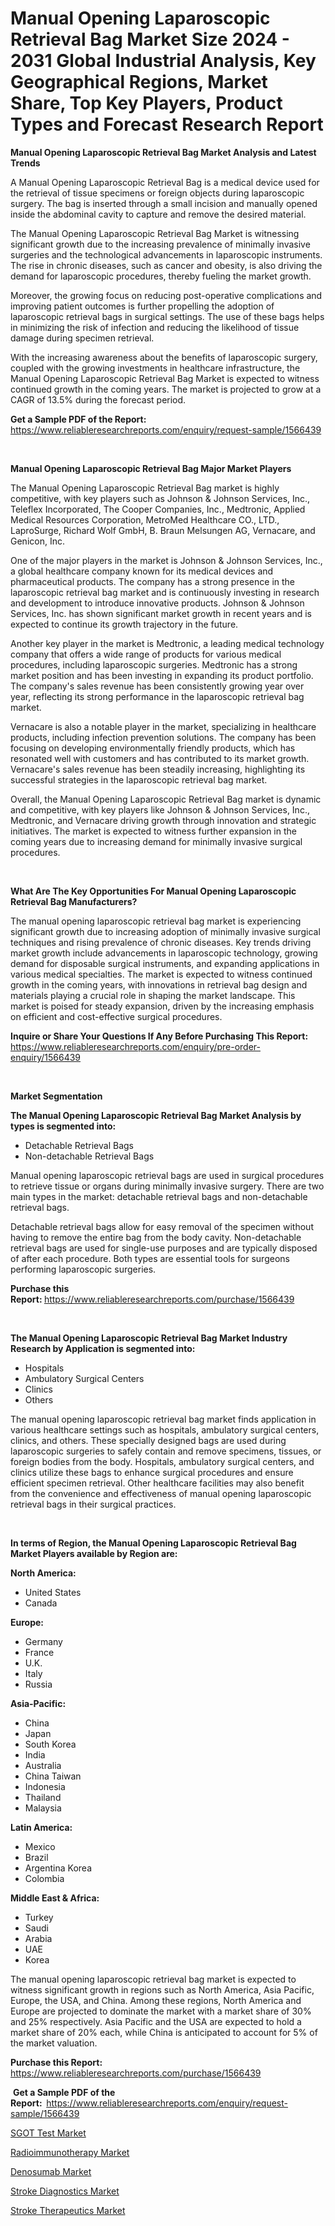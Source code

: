 <p><h1>Manual Opening Laparoscopic Retrieval Bag Market Size 2024 - 2031 Global Industrial Analysis, Key Geographical Regions, Market Share, Top Key Players, Product Types and Forecast Research Report</h1></p><p><strong>Manual Opening Laparoscopic Retrieval Bag Market Analysis and Latest Trends</strong></p>
<p><p>A Manual Opening Laparoscopic Retrieval Bag is a medical device used for the retrieval of tissue specimens or foreign objects during laparoscopic surgery. The bag is inserted through a small incision and manually opened inside the abdominal cavity to capture and remove the desired material.</p><p>The Manual Opening Laparoscopic Retrieval Bag Market is witnessing significant growth due to the increasing prevalence of minimally invasive surgeries and the technological advancements in laparoscopic instruments. The rise in chronic diseases, such as cancer and obesity, is also driving the demand for laparoscopic procedures, thereby fueling the market growth.</p><p>Moreover, the growing focus on reducing post-operative complications and improving patient outcomes is further propelling the adoption of laparoscopic retrieval bags in surgical settings. The use of these bags helps in minimizing the risk of infection and reducing the likelihood of tissue damage during specimen retrieval.</p><p>With the increasing awareness about the benefits of laparoscopic surgery, coupled with the growing investments in healthcare infrastructure, the Manual Opening Laparoscopic Retrieval Bag Market is expected to witness continued growth in the coming years. The market is projected to grow at a CAGR of 13.5% during the forecast period.</p></p>
<p><strong>Get a Sample PDF of the Report:&nbsp;</strong> <a href="https://www.reliableresearchreports.com/enquiry/request-sample/1566439">https://www.reliableresearchreports.com/enquiry/request-sample/1566439</a></p>
<p>&nbsp;</p>
<p><strong>Manual Opening Laparoscopic Retrieval Bag Major Market Players</strong></p>
<p><p>The Manual Opening Laparoscopic Retrieval Bag market is highly competitive, with key players such as Johnson & Johnson Services, Inc., Teleflex Incorporated, The Cooper Companies, Inc., Medtronic, Applied Medical Resources Corporation, MetroMed Healthcare CO., LTD., LaproSurge, Richard Wolf GmbH, B. Braun Melsungen AG, Vernacare, and Genicon, Inc. </p><p>One of the major players in the market is Johnson & Johnson Services, Inc., a global healthcare company known for its medical devices and pharmaceutical products. The company has a strong presence in the laparoscopic retrieval bag market and is continuously investing in research and development to introduce innovative products. Johnson & Johnson Services, Inc. has shown significant market growth in recent years and is expected to continue its growth trajectory in the future. </p><p>Another key player in the market is Medtronic, a leading medical technology company that offers a wide range of products for various medical procedures, including laparoscopic surgeries. Medtronic has a strong market position and has been investing in expanding its product portfolio. The company's sales revenue has been consistently growing year over year, reflecting its strong performance in the laparoscopic retrieval bag market.</p><p>Vernacare is also a notable player in the market, specializing in healthcare products, including infection prevention solutions. The company has been focusing on developing environmentally friendly products, which has resonated well with customers and has contributed to its market growth. Vernacare's sales revenue has been steadily increasing, highlighting its successful strategies in the laparoscopic retrieval bag market.</p><p>Overall, the Manual Opening Laparoscopic Retrieval Bag market is dynamic and competitive, with key players like Johnson & Johnson Services, Inc., Medtronic, and Vernacare driving growth through innovation and strategic initiatives. The market is expected to witness further expansion in the coming years due to increasing demand for minimally invasive surgical procedures.</p></p>
<p>&nbsp;</p>
<p><strong>What Are The Key Opportunities For Manual Opening Laparoscopic Retrieval Bag Manufacturers?</strong></p>
<p><p>The manual opening laparoscopic retrieval bag market is experiencing significant growth due to increasing adoption of minimally invasive surgical techniques and rising prevalence of chronic diseases. Key trends driving market growth include advancements in laparoscopic technology, growing demand for disposable surgical instruments, and expanding applications in various medical specialties. The market is expected to witness continued growth in the coming years, with innovations in retrieval bag design and materials playing a crucial role in shaping the market landscape. This market is poised for steady expansion, driven by the increasing emphasis on efficient and cost-effective surgical procedures.</p></p>
<p><strong>Inquire or Share Your Questions If Any Before Purchasing This Report:</strong> <a href="https://www.reliableresearchreports.com/enquiry/pre-order-enquiry/1566439">https://www.reliableresearchreports.com/enquiry/pre-order-enquiry/1566439</a></p>
<p>&nbsp;</p>
<p><strong>Market Segmentation</strong></p>
<p><strong>The Manual Opening Laparoscopic Retrieval Bag Market Analysis by types is segmented into:</strong></p>
<p><ul><li>Detachable Retrieval Bags</li><li>Non-detachable Retrieval Bags</li></ul></p>
<p><p>Manual opening laparoscopic retrieval bags are used in surgical procedures to retrieve tissue or organs during minimally invasive surgery. There are two main types in the market: detachable retrieval bags and non-detachable retrieval bags. </p><p>Detachable retrieval bags allow for easy removal of the specimen without having to remove the entire bag from the body cavity. Non-detachable retrieval bags are used for single-use purposes and are typically disposed of after each procedure. Both types are essential tools for surgeons performing laparoscopic surgeries.</p></p>
<p><strong>Purchase this Report:&nbsp;</strong><a href="https://www.reliableresearchreports.com/purchase/1566439">https://www.reliableresearchreports.com/purchase/1566439</a></p>
<p>&nbsp;</p>
<p><strong>The Manual Opening Laparoscopic Retrieval Bag Market Industry Research by Application is segmented into:</strong></p>
<p><ul><li>Hospitals</li><li>Ambulatory Surgical Centers</li><li>Clinics</li><li>Others</li></ul></p>
<p><p>The manual opening laparoscopic retrieval bag market finds application in various healthcare settings such as hospitals, ambulatory surgical centers, clinics, and others. These specially designed bags are used during laparoscopic surgeries to safely contain and remove specimens, tissues, or foreign bodies from the body. Hospitals, ambulatory surgical centers, and clinics utilize these bags to enhance surgical procedures and ensure efficient specimen retrieval. Other healthcare facilities may also benefit from the convenience and effectiveness of manual opening laparoscopic retrieval bags in their surgical practices.</p></p>
<p>&nbsp;</p>
<p><strong>In terms of Region, the Manual Opening Laparoscopic Retrieval Bag Market Players available by Region are:</strong></p>
<p>
    <p> <strong> North America: </strong>
        <ul>
            <li>United States</li>
            <li>Canada</li>
        </ul>
        </p> 
    <p> <strong> Europe: </strong>
        <ul>
            <li>Germany</li>
            <li>France</li>
            <li>U.K.</li>
            <li>Italy</li>
            <li>Russia</li>
        </ul>
        </p> 
    <p> <strong> Asia-Pacific: </strong>
        <ul>
            <li>China</li>
            <li>Japan</li>
            <li>South Korea</li>
            <li>India</li>
            <li>Australia</li>
            <li>China Taiwan</li>
            <li>Indonesia</li>
            <li>Thailand</li>
            <li>Malaysia</li>
        </ul>
        </p> 
    <p> <strong> Latin America: </strong>
        <ul>
            <li>Mexico</li>
            <li>Brazil</li>
            <li>Argentina Korea</li>
            <li>Colombia</li>
        </ul>
        </p> 
    <p> <strong> Middle East & Africa: </strong>
        <ul>
            <li>Turkey</li>
            <li>Saudi</li>
            <li>Arabia</li>
            <li>UAE</li>
            <li>Korea</li>
        </ul>
    </p>
    </p>
<p><p>The manual opening laparoscopic retrieval bag market is expected to witness significant growth in regions such as North America, Asia Pacific, Europe, the USA, and China. Among these regions, North America and Europe are projected to dominate the market with a market share of 30% and 25% respectively. Asia Pacific and the USA are expected to hold a market share of 20% each, while China is anticipated to account for 5% of the market valuation.</p></p>
<p><strong>Purchase this Report: </strong><a href="https://www.reliableresearchreports.com/purchase/1566439">https://www.reliableresearchreports.com/purchase/1566439</a></p>
<p>&nbsp;<strong>Get a Sample PDF of the Report:&nbsp;&nbsp;</strong><a href="https://www.reliableresearchreports.com/enquiry/request-sample/1566439">https://www.reliableresearchreports.com/enquiry/request-sample/1566439</a></p>
<p><strong></strong></p>
<p><p><a href="https://medium.com/@caleighhane2777/sgot-test-market-trends-and-market-analysis-forecasted-for-period-2024-2031-d9fb46c8d197">SGOT Test Market</a></p><p><a href="https://medium.com/@joanacasper19/radioimmunotherapy-market-size-reveals-the-best-marketing-channels-in-global-industry-3dd0eaebc31f">Radioimmunotherapy Market</a></p><p><a href="https://medium.com/p/61a3387d8f68/edit">Denosumab Market</a></p><p><a href="https://medium.com/@kennethjensen27/stroke-diagnostics-market-research-report-its-history-and-forecast-2024-to-2031-6d24c1873de4">Stroke Diagnostics Market</a></p><p><a href="https://medium.com/@kennethjensen27/stroke-therapeutics-market-trends-forecast-and-competitive-analysis-to-2031-8f8cff6aa850">Stroke Therapeutics Market</a></p></p>